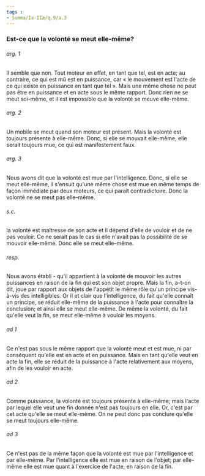 ```yaml
---
tags : 
- Summa/Ia-IIæ/q.9/a.3
---
```


### Est-ce que la volonté se meut elle-même?

###### arg. 1
Il semble que non. Tout moteur en effet, en tant que tel, est en acte; au contraire, ce qui est mû est en puissance, car « le mouvement est l'acte de ce qui existe en puissance en tant que tel ». Mais une même chose ne peut pas être en puissance et en acte sous le même rapport. Donc rien ne se meut soi-même, et il est impossible que la volonté se meuve elle-même. 

###### arg. 2
Un mobile se meut quand son moteur est présent. Mais la volonté est toujours présente à elle-même. Donc, si elle se mouvait elle-même, elle serait toujours mue, ce qui est manifestement faux. 

###### arg. 3
Nous avons dit que la volonté est mue par l'intelligence. Donc, si elle se meut elle-même, il s'ensuit qu'une même chose est mue en même temps de façon immédiate par deux moteurs, ce qui paraît contradictoire. Donc la volonté ne se meut pas elle-même. 

###### s.c.
la volonté est maîtresse de son acte et il dépend d'elle de vouloir et de ne pas vouloir. Ce ne serait pas le cas si elle n'avait pas la possibilité de se mouvoir elle-même. Donc elle se meut elle-même. 

###### resp.
Nous avons établi - qu'il appartient à la volonté de mouvoir les autres puissances en raison de la fin qui est son objet propre. Mais la fin, a-t-on dit, joue par rapport aux objets de l'appétit le même rôle qu'un principe vis-à-vis des intelligibles. Or il et clair que l'intelligence, du fait qu'elle connaît un principe, se réduit elle-même de la puissance à l'acte pour connaître la conclusion; et ainsi elle se meut elle-même. De même la volonté, du fait qu'elle veut la fin, se meut elle-même à vouloir les moyens. 

###### ad 1
Ce n'est pas sous le même rapport que la volonté meut et est mue, ni par conséquent qu'elle est en acte et en puissance. Mais en tant qu'elle veut en acte la fin, elle se réduit de la puissance à l'acte relativement aux moyens, afin de les vouloir en acte. 

###### ad 2
Comme puissance, la volonté est toujours présente à elle-même; mais l'acte par lequel elle veut une fin donnée n'est pas toujours en elle. Or, c'est par cet acte qu'elle se meut elle-même. On ne peut donc pas conclure qu'elle se meut toujours elle-même. 

###### ad 3
Ce n'est pas de la même façon que la volonté est mue par l'intelligence et par elle-même. Par l'intelligence elle est mue en raison de l'objet; par elle-même elle est mue quant à l'exercice de l'acte, en raison de la fin. 

